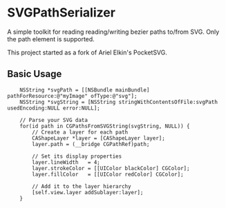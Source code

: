 # SVGPathSerializer
A simple toolkit for reading reading/writing bezier paths to/from SVG. Only the path element is supported.

This project started as a fork of Ariel Elkin's PocketSVG.

## Basic Usage

```obj-c
    NSString *svgPath = [[NSBundle mainBundle] pathForResource:@"myImage" ofType:@"svg"];
    NSString *svgString = [NSString stringWithContentsOfFile:svgPath usedEncoding:NULL error:NULL];
    
    // Parse your SVG data
    for(id path in CGPathsFromSVGString(svgString, NULL)) {
        // Create a layer for each path
        CAShapeLayer *layer = [CAShapeLayer layer];
        layer.path = (__bridge CGPathRef)path;
        
        // Set its display properties
        layer.lineWidth   = 4;
        layer.strokeColor = [[UIColor blackColor] CGColor];
        layer.fillColor   = [[UIColor redColor] CGColor];
    
        // Add it to the layer hierarchy
        [self.view.layer addSublayer:layer];
    }
```



